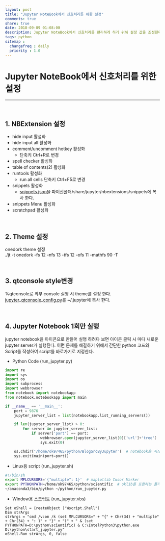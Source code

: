 ```yaml
---
layout: post
title: "Jupyter NoteBook에서 신호처리를 위한 설정"
comments: true
share: true
date: 2018-09-09 01:08:00
description: Jupyter NoteBook에서 신호처리를 편리하게 하기 위해 설정 값을 조정한다.
tags: python
sitemap :
  changefreq : daily
  priority : 1.0
---
```


# Jupyter NoteBook에서 신호처리를 위한 설정
---

<br>

## 1. NBExtension 설정
  * hide input 활설화
  * hide input all 활성화
  * comment/uncomment hotkey 활성화
    * 단축키 Ctrl+R로 변경
  * spell checker 활성화
  * table of contents(2) 활성화
  * runtools 활성화
    * run all cells 단축키 Ctrl+F5로 변경
  * snippets 활성화
    * [snippets.json](/assets/data/SettingJupyterNotebook/snippets.json)을 파이선폴더/share/jupyter/nbextensions/snippets에 복사 한다.
  * snippets Menu 활성화
  * scratchpad 활성화

<br>

## 2. Theme 설정
onedork theme 설정  
./jt -t onedork -fs 12 -nfs 13 -tfs 12 -ofs 11 -mathfs 90 -T

<br>

## 3. qtconsole style변경
%qtconsole로 외부 console 실행 시 theme를 설정 한다.  
[jupyter_qtconsole_config.py](/assets/data/SettingJupyterNotebook/jupyter_qtconsole_config.py)를 ~/.jupyter에 복사 한다.

<br>

## 4. Jupyter Notebook 1회만 실행
jupyter notebook을 아이콘으로 만들어 실행 하려다 보면 아이콘 클릭 시 마다 새로운 jupyter server가 실행된다. 이런 문제를 해결하기 위해서 간단한 python 코드와 Script를 작성하여 script를 바로가기로 지정한다.
  
  * Python Code (run\_jupyter.py)
  
``` python
import re
import sys
import os
import subprocess
import webbrowser
from notebook import notebookapp
from notebook.notebookapp import main

if __name__ == '__main__':
    port = 9876
    jupyter_server_list = list(notebookapp.list_running_servers())

    if len(jupyter_server_list) > 0:
        for server in jupyter_server_list:
            if server['port'] == port:
                webbrowser.open(jupyter_server_list[0]['url']+'tree')
                sys.exit(0)

    os.chdir('/home/ok97465/python/BlogSrcByJupyter')  # notebook을 저장할 폴더
    sys.exit(main(port=port))
```

  * Linux용 script (run\_jupyter.sh)
  
```bash
#!/bin/sh
export MPLCURSORS='{"multiple": 1}'  # maplotlib Cusor Marker
export PYTHONPATH=/home/ok97465/python/scientific  # oklib를 포함하는 폴더  
~/anaconda3/bin/python ~/python/run_jupyter.py
```

  * Window용 스크립트 (run\_jupyter.vbs)
  
```
Set oShell = CreateObject ("Wscript.Shell")
Dim strArgs
strArgs = "cmd /v:on /k (set MPLCURSORS=" + "{" + Chr(34) + "multiple" + Chr(34) + ": 1" + "}" + ")" + " & (set PYTHONPATH=D:\python\scientific) & C:\IntelPython3\python.exe D:\python\start_jupyter.py"
oShell.Run strArgs, 0, false
```